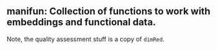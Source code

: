 ## manifun: Collection of functions to work with embeddings and functional data. 

Note, the quality assessment stuff is a copy of `dimRed`. 
